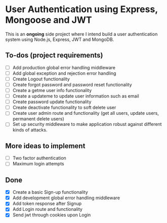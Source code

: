 # User Authentication using Express, Mongoose and JWT

This is an **ongoing** side project where I intend build a user authentication system using Node.js, Express, JWT and MongoDB.

## To-dos (project requirements)

- [ ] Add production global error handling middleware
- [ ] Add global exception and rejection error handling
- [ ] Create Logout functionality
- [ ] Create forgot password and password reset functionality
- [ ] Create a getme user info functionality
- [ ] Create a updateme to update user information such as email
- [ ] Create password update functionality
- [ ] Create deactivate functionality to soft delete user
- [ ] Create user admin route and functionality (get all users, update users, permanent delete users)
- [ ] Set up security middleware to make application robust against different kinds of attacks.

## More ideas to implement

- [ ] Two factor authentication
- [ ] Maximum login attempts

## Done

- [x] Create a basic Sign-up functionality
- [x] Add development global error handling middleware
- [x] Add token response after Signup
- [x] Add Login route and functionality
- [x] Send jwt through cookies upon Login
